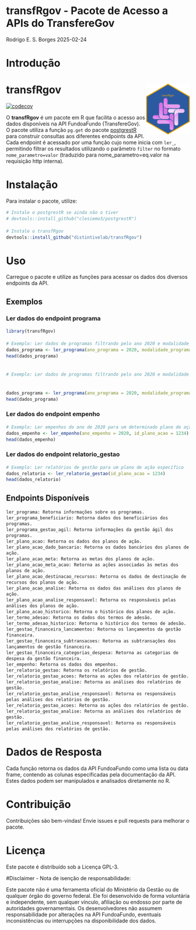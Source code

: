 transfRgov - Pacote de Acesso a APIs do TransfereGov
================
Rodrigo E. S. Borges
2025-02-24

# Introdução

# transfRgov <img src='man/figures/logo.png' align="right" height="139" />

[![codecov](https://codecov.io/gh/distintivelab/transfRgov/graph/badge.svg?token=7B3AMAQYHS)](https://app.codecov.io/gh/distintivelab/transfRgov)

O **transfRgov** é um pacote em R que facilita o acesso aos dados
disponíveis na API FundoaFundo (TransfereGov).  
O pacote utiliza a função `pg.get` do pacote
[postgrestR](https://github.com/clesiemo3/postgrestR) para construir
consultas aos diferentes endpoints da API.  
Cada endpoint é acessado por uma função cujo nome inicia com `ler_`,
permitindo filtrar os resultados utilizando o parâmetro `filter` no
formato `nome_parametro=valor` (traduzido para nome_parametro=eq.valor
na requisição http interna).

# Instalação

Para instalar o pacote, utilize:

``` r
# Instale o postgrestR se ainda não o tiver
# devtools::install_github("clesiemo3/postgrestR")

# Instale o transfRgov 
devtools::install_github("distintivelab/transfRgov")
```

# Uso

Carregue o pacote e utilize as funções para acessar os dados dos
diversos endpoints da API.

## Exemplos

### Ler dados do endpoint programa

``` r
library(transfRgov)

# Exemplo: Ler dados de programas filtrando pelo ano 2020 e modalidade "Ordinário"
dados_programa <- ler_programa(ano_programa = 2020, modalidade_programa = "Ordinário")
head(dados_programa)


# Exemplo: Ler dados de programas filtrando pelo ano 2020 e modalidade "Ordinário"


dados_programa <- ler_programa(ano_programa = 2020, modalidade_programa = "Ordinário")
head(dados_programa)
```

### Ler dados do endpoint empenho

``` r
# Exemplo: Ler empenhos do ano de 2020 para um determinado plano de ação
dados_empenho <- ler_empenho(ano_empenho = 2020, id_plano_acao = 1234)
head(dados_empenho)
```

### Ler dados do endpoint relatorio_gestao

``` r
# Exemplo: Ler relatórios de gestão para um plano de ação específico
dados_relatorio <- ler_relatorio_gestao(id_plano_acao = 1234)
head(dados_relatorio)
```

## Endpoints Disponíveis

    ler_programa: Retorna informações sobre os programas.
    ler_programa_beneficiario: Retorna dados dos beneficiários dos programas.
    ler_programa_gestao_agil: Retorna informações da gestão ágil dos programas.
    ler_plano_acao: Retorna os dados dos planos de ação.
    ler_plano_acao_dado_bancario: Retorna os dados bancários dos planos de ação.
    ler_plano_acao_meta: Retorna as metas dos planos de ação.
    ler_plano_acao_meta_acao: Retorna as ações associadas às metas dos planos de ação.
    ler_plano_acao_destinacao_recursos: Retorna os dados de destinação de recursos dos planos de ação.
    ler_plano_acao_analise: Retorna os dados das análises dos planos de ação.
    ler_plano_acao_analise_responsavel: Retorna os responsáveis pelas análises dos planos de ação.
    ler_plano_acao_historico: Retorna o histórico dos planos de ação.
    ler_termo_adesao: Retorna os dados dos termos de adesão.
    ler_termo_adesao_historico: Retorna o histórico dos termos de adesão.
    ler_gestao_financeira_lancamentos: Retorna os lançamentos da gestão financeira.
    ler_gestao_financeira_subtransacoes: Retorna as subtransações dos lançamentos de gestão financeira.
    ler_gestao_financeira_categorias_despesa: Retorna as categorias de despesa da gestão financeira.
    ler_empenho: Retorna os dados dos empenhos.
    ler_relatorio_gestao: Retorna os relatórios de gestão.
    ler_relatorio_gestao_acoes: Retorna as ações dos relatórios de gestão.
    ler_relatorio_gestao_analise: Retorna as análises dos relatórios de gestão.
    ler_relatorio_gestao_analise_responsavel: Retorna os responsáveis pelas análises dos relatórios de gestão.
    ler_relatorio_gestao_acoes: Retorna as ações dos relatórios de gestão.
    ler_relatorio_gestao_analise: Retorna as análises dos relatórios de gestão.
    ler_relatorio_gestao_analise_responsavel: Retorna os responsáveis pelas análises dos relatórios de gestão.

# Dados de Resposta

Cada função retorna os dados da API FundoaFundo como uma lista ou data
frame, contendo as colunas especificadas pela documentação da API. Estes
dados podem ser manipulados e analisados diretamente no R.

# Contribuição

Contribuições são bem-vindas! Envie issues e pull requests para melhorar
o pacote.

# Licença

Este pacote é distribuído sob a Licença GPL-3.

\#Disclaimer - Nota de isenção de responsabilidade:

Este pacote não é uma ferramenta oficial do Ministério da Gestão ou de
qualquer órgão do governo federal. Ele foi desenvolvido de forma
voluntária e independente, sem qualquer vínculo, afiliação ou endosso
por parte de autoridades governamentais. Os desenvolvedores não assumem
responsabilidade por alterações na API FundoaFundo, eventuais
inconsistências ou interrupções na disponibilidade dos dados.
